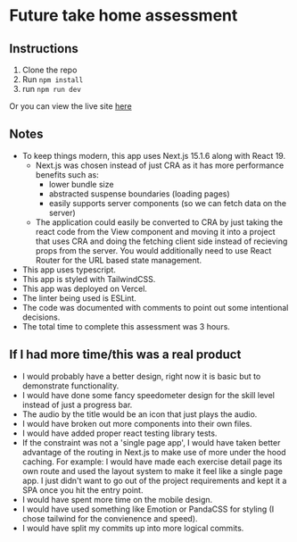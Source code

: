 # Future take home assessment

## Instructions

1. Clone the repo
2. Run `npm install`
3. run `npm run dev`

Or you can view the live site [here](https://future-take-home-assessment.vercel.app/)

## Notes

- To keep things modern, this app uses Next.js 15.1.6 along with React 19.
  - Next.js was chosen instead of just CRA as it has more performance benefits such as:
    - lower bundle size
    - abstracted suspense boundaries (loading pages)
    - easily supports server components (so we can fetch data on the server)
  - The application could easily be converted to CRA by just taking the react code from the View component and moving it into a project that uses CRA and doing the fetching client side instead of recieving props from the server. You would additionally need to use React Router for the URL based state management.
- This app uses typescript.
- This app is styled with TailwindCSS.
- This app was deployed on Vercel.
- The linter being used is ESLint.
- The code was documented with comments to point out some intentional decisions.
- The total time to complete this assessment was 3 hours.

## If I had more time/this was a real product

- I would probably have a better design, right now it is basic but to demonstrate functionality.
- I would have done some fancy speedometer design for the skill level instead of just a progress bar.
- The audio by the title would be an icon that just plays the audio.
- I would have broken out more components into their own files.
- I would have added proper react testing library tests.
- If the constraint was not a 'single page app', I would have taken better advantage of the routing in Next.js to make use of more under the hood caching. For example: I would have made each exercise detail page its own route and used the layout system to make it feel like a single page app. I just didn't want to go out of the project requirements and kept it a SPA once you hit the entry point.
- I would have spent more time on the mobile design.
- I would have used something like Emotion or PandaCSS for styling (I chose tailwind for the convienence and speed).
- I would have split my commits up into more logical commits.
